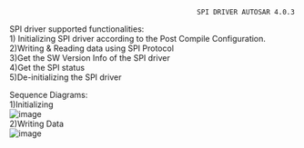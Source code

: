                                                   SPI DRIVER AUTOSAR 4.0.3  
SPI driver supported functionalities:<br /> 
    1) Initializing SPI driver according to the Post Compile Configuration.<br /> 
    2)Writing & Reading data using SPI Protocol<br />
    3)Get the SW Version Info of the SPI driver<br />
    4)Get the SPI status<br />
    5)De-initializing the SPI driver<br />

Sequence Diagrams:<br />
    1)Initializing<br /> 
![image](https://user-images.githubusercontent.com/52556495/131449882-34ea0b08-7a59-449b-80c0-142510b6a143.png)<br />
    2)Writing Data<br />
![image](https://user-images.githubusercontent.com/52556495/131449207-31013701-8a39-4b5f-a4e0-47f4f1981996.png)<br />
